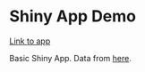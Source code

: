 # Shiny App Demo

[Link to app](https://angelinahli.shinyapps.io/shiny_app/)

Basic Shiny App. Data from
[here](https://github.com/plotly/datasets/blob/master/Move%20to%20Canada.csv).
